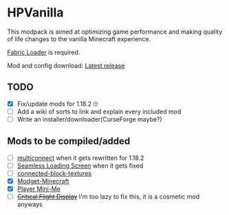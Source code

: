 # HPVanilla
This modpack is aimed at optimizing game performance and making quality of life changes to the vanilla Minecraft experience.

[Fabric Loader](https://fabricmc.net/use/installer/) is required. 

Mod and config download: [Latest release](https://github.com/HackerPide/HPVanilla/releases/latest/download/HPVanilla_1.18_.zip)

## TODO

- [x] Fix/update mods for 1.18.2 🙄
- [ ] Add a wiki of sorts to link and explain every included mod
- [ ] Write an installer/downloader(CurseForge maybe?)

## Mods to be compiled/added

- [ ] [multiconnect](https://github.com/Earthcomputer/multiconnect) when it gets rewritten for 1.18.2
- [ ] [Seamless Loading Screen](https://github.com/Minenash/Seamless-Loading-Screen) when it gets fixed
- [ ] [connected-block-textures](https://github.com/RoootTheFox/connected-block-textures)
- [x] [Modget-Minecraft](https://github.com/ReviversMC/modget-minecraft)
- [x] [Player Mini-Me](https://github.com/PhoenixVX/Player-Mini-Me)
- [ ] ~~[Critical Flight Display](https://github.com/bshuler/critical-flight-details)~~ I'm too lazy to fix this, it is a cosmetic mod anyways
